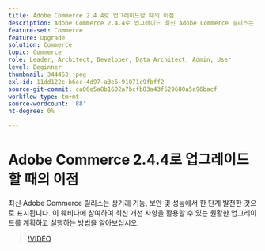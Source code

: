 ```yaml
---
title: Adobe Commerce 2.4.4로 업그레이드할 때의 이점
description: Adobe Commerce 2.4.4로 업그레이드 최신 Adobe Commerce 릴리스는 상거래 기능, 보안 및 성능에서 한 단계 발전한 것으로 표시됩니다. 이 웨비나에 참여하여 최신 개선 사항을 활용할 수 있는 원활한 업그레이드를 계획하고 실행하는 방법을 알아보십시오.
feature-set: Commerce
feature: Upgrade
solution: Commerce
topic: Commerce
role: Leader, Architect, Developer, Data Architect, Admin, User
level: Beginner
thumbnail: 344453.jpeg
exl-id: 11dd122c-b6ec-4d97-a3e6-91071c9fbff2
source-git-commit: ca06e5a8b1602a7bcfb83a43f529680a5a96bacf
workflow-type: tm+mt
source-wordcount: '88'
ht-degree: 0%

---
```


# Adobe Commerce 2.4.4로 업그레이드할 때의 이점

최신 Adobe Commerce 릴리스는 상거래 기능, 보안 및 성능에서 한 단계 발전한 것으로 표시됩니다. 이 웨비나에 참여하여 최신 개선 사항을 활용할 수 있는 원활한 업그레이드를 계획하고 실행하는 방법을 알아보십시오.

>[!VIDEO](https://video.tv.adobe.com/v/344453/?quality=12&learn=on)
